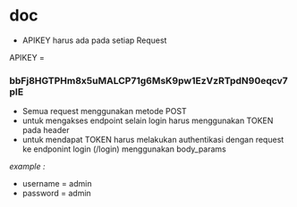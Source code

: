 # doc

+ APIKEY harus ada pada setiap Request

APIKEY = 
### bbFj8HGTPHm8x5uMALCP71g6MsK9pw1EzVzRTpdN90eqcv7pIE

+ Semua request menggunakan metode POST
+ untuk mengakses endpoint selain login harus menggunakan TOKEN pada header 
+ untuk mendapat TOKEN harus melakukan authentikasi dengan request ke endponint login (/login) menggunakan body_params

*example :*
+ username = admin
+ password = admin



